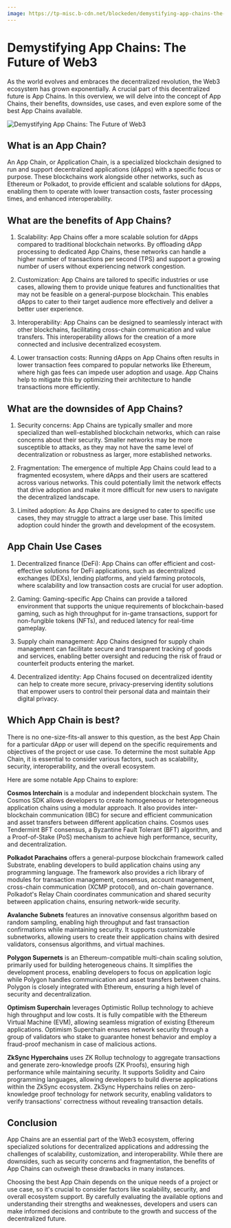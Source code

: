 ```yaml
---
image: https://tp-misc.b-cdn.net/blockeden/demystifying-app-chains-the-future-of-web3.png
---
```


# Demystifying App Chains: The Future of Web3

<head>
  <meta name="twitter:site" content="@BlockEdenHQ"/>
  <meta name="twitter:title" content="Demystifying App Chains: The Future of Web3"/>
  <meta name="twitter:description" content="As the world evolves and embraces the decentralized revolution, the Web3 ecosystem has grown exponentially. A crucial part of this decentralized future is App Chains. In this overview, we will delve into the concept of App Chains, their benefits, downsides, use cases, and even explore some of the best App Chains available."/>
  <meta name="og:description" content="As the world evolves and embraces the decentralized revolution, the Web3 ecosystem has grown exponentially. A crucial part of this decentralized future is App Chains. In this overview, we will delve into the concept of App Chains, their benefits, downsides, use cases, and even explore some of the best App Chains available."/>
  <meta
    property="og:image"
    content="https://tp-misc.b-cdn.net/blockeden/demystifying-app-chains-the-future-of-web3.png"
  />
  <meta
    name="twitter:image"
    content="https://tp-misc.b-cdn.net/blockeden/demystifying-app-chains-the-future-of-web3.png"
  />
</head>

As the world evolves and embraces the decentralized revolution, the Web3 ecosystem has grown exponentially. A crucial part of this decentralized future is App Chains. In this overview, we will delve into the concept of App Chains, their benefits, downsides, use cases, and even explore some of the best App Chains available.

![Demystifying App Chains: The Future of Web3](https://tp-misc.b-cdn.net/blockeden/demystifying-app-chains-the-future-of-web3.png "Demystifying App Chains: The Future of Web3")

## What is an App Chain?

An App Chain, or Application Chain, is a specialized blockchain designed to run and support decentralized applications (dApps) with a specific focus or purpose. These blockchains work alongside other networks, such as Ethereum or Polkadot, to provide efficient and scalable solutions for dApps, enabling them to operate with lower transaction costs, faster processing times, and enhanced interoperability.

## What are the benefits of App Chains?

1. Scalability: App Chains offer a more scalable solution for dApps compared to traditional blockchain networks. By offloading dApp processing to dedicated App Chains, these networks can handle a higher number of transactions per second (TPS) and support a growing number of users without experiencing network congestion.

2. Customization: App Chains are tailored to specific industries or use cases, allowing them to provide unique features and functionalities that may not be feasible on a general-purpose blockchain. This enables dApps to cater to their target audience more effectively and deliver a better user experience.

3. Interoperability: App Chains can be designed to seamlessly interact with other blockchains, facilitating cross-chain communication and value transfers. This interoperability allows for the creation of a more connected and inclusive decentralized ecosystem.

4. Lower transaction costs: Running dApps on App Chains often results in lower transaction fees compared to popular networks like Ethereum, where high gas fees can impede user adoption and usage. App Chains help to mitigate this by optimizing their architecture to handle transactions more efficiently.

## What are the downsides of App Chains?

1. Security concerns: App Chains are typically smaller and more specialized than well-established blockchain networks, which can raise concerns about their security. Smaller networks may be more susceptible to attacks, as they may not have the same level of decentralization or robustness as larger, more established networks.

2. Fragmentation: The emergence of multiple App Chains could lead to a fragmented ecosystem, where dApps and their users are scattered across various networks. This could potentially limit the network effects that drive adoption and make it more difficult for new users to navigate the decentralized landscape.

3. Limited adoption: As App Chains are designed to cater to specific use cases, they may struggle to attract a large user base. This limited adoption could hinder the growth and development of the ecosystem.

## App Chain Use Cases

1. Decentralized finance (DeFi): App Chains can offer efficient and cost-effective solutions for DeFi applications, such as decentralized exchanges (DEXs), lending platforms, and yield farming protocols, where scalability and low transaction costs are crucial for user adoption.

2. Gaming: Gaming-specific App Chains can provide a tailored environment that supports the unique requirements of blockchain-based gaming, such as high throughput for in-game transactions, support for non-fungible tokens (NFTs), and reduced latency for real-time gameplay.

3. Supply chain management: App Chains designed for supply chain management can facilitate secure and transparent tracking of goods and services, enabling better oversight and reducing the risk of fraud or counterfeit products entering the market.

4. Decentralized identity: App Chains focused on decentralized identity can help to create more secure, privacy-preserving identity solutions that empower users to control their personal data and maintain their digital privacy.

## Which App Chain is best?

There is no one-size-fits-all answer to this question, as the best App Chain for a particular dApp or user will depend on the specific requirements and objectives of the project or use case. To determine the most suitable App Chain, it is essential to consider various factors, such as scalability, security, interoperability, and the overall ecosystem.

Here are some notable App Chains to explore:

**Cosmos Interchain** is a modular and independent blockchain system. The Cosmos SDK allows developers to create homogeneous or heterogeneous application chains using a modular approach. It also provides inter-blockchain communication (IBC) for secure and efficient communication and asset transfers between different application chains. Cosmos uses Tendermint BFT consensus, a Byzantine Fault Tolerant (BFT) algorithm, and a Proof-of-Stake (PoS) mechanism to achieve high performance, security, and decentralization.

**Polkadot Parachains** offers a general-purpose blockchain framework called Substrate, enabling developers to build application chains using any programming language. The framework also provides a rich library of modules for transaction management, consensus, account management, cross-chain communication (XCMP protocol), and on-chain governance. Polkadot's Relay Chain coordinates communication and shared security between application chains, ensuring network-wide security.

**Avalanche Subnets** features an innovative consensus algorithm based on random sampling, enabling high throughput and fast transaction confirmations while maintaining security. It supports customizable subnetworks, allowing users to create their application chains with desired validators, consensus algorithms, and virtual machines.

**Polygon Supernets** is an Ethereum-compatible multi-chain scaling solution, primarily used for building heterogeneous chains. It simplifies the development process, enabling developers to focus on application logic while Polygon handles communication and asset transfers between chains. Polygon is closely integrated with Ethereum, ensuring a high level of security and decentralization.

**Optimism Superchain** leverages Optimistic Rollup technology to achieve high throughput and low costs. It is fully compatible with the Ethereum Virtual Machine (EVM), allowing seamless migration of existing Ethereum applications. Optimism Superchain ensures network security through a group of validators who stake to guarantee honest behavior and employ a fraud-proof mechanism in case of malicious actions.

**ZkSync Hyperchains** uses ZK Rollup technology to aggregate transactions and generate zero-knowledge proofs (ZK Proofs), ensuring high performance while maintaining security. It supports Solidity and Cairo programming languages, allowing developers to build diverse applications within the ZkSync ecosystem. ZkSync Hyperchains relies on zero-knowledge proof technology for network security, enabling validators to verify transactions' correctness without revealing transaction details.



## Conclusion

App Chains are an essential part of the Web3 ecosystem, offering specialized solutions for decentralized applications and addressing the challenges of scalability, customization, and interoperability. While there are downsides, such as security concerns and fragmentation, the benefits of App Chains can outweigh these drawbacks in many instances.

Choosing the best App Chain depends on the unique needs of a project or use case, so it's crucial to consider factors like scalability, security, and overall ecosystem support. By carefully evaluating the available options and understanding their strengths and weaknesses, developers and users can make informed decisions and contribute to the growth and success of the decentralized future.



